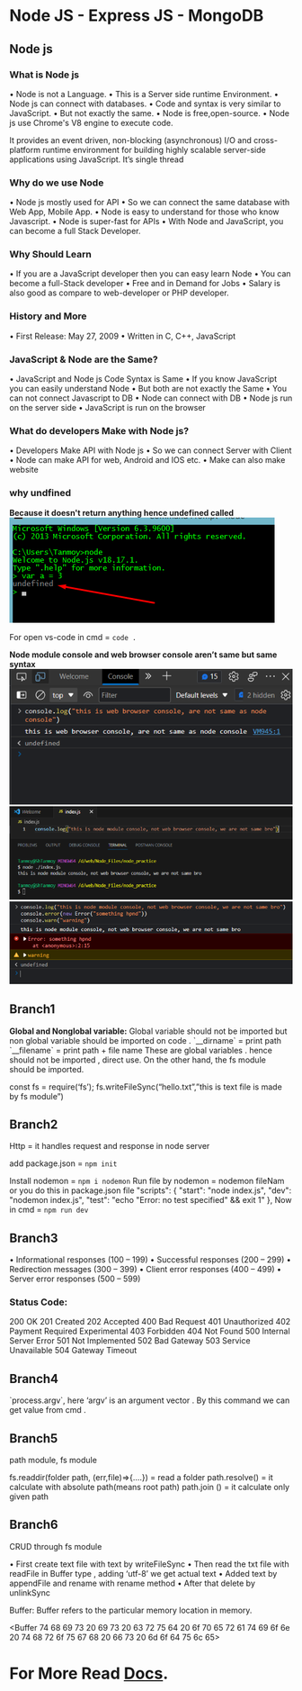 # Node JS - Express JS - MongoDB

## Node js

### What is Node js
• Node is not a Language.
• This is a Server side runtime Environment.
• Node js can connect with databases.
• Code and syntax is very similar to JavaScript.
• But not exactly the same.
• Node is free,open-source.
• Node js use Chrome's V8 engine to execute code.


It provides an event driven, non-blocking (asynchronous) I/O and cross-platform runtime environment for building highly scalable server-side applications using JavaScript.
It’s single thread

### Why do we use Node
• Node js mostly used for API
• So we can connect the same database with Web App, Mobile App.
• Node is easy to understand for those who know Javascript. 
• Node is super-fast for APIs
• With Node and JavaScript, you can become a full Stack Developer.

### Why Should Learn
• If you are a JavaScript developer then you can easy learn Node
• You can become a full-Stack developer
• Free and in Demand for Jobs
• Salary is also good as compare to web-developer or PHP developer.

### History and More
• First Release: May 27, 2009 
• Written in C, C++, JavaScript

### JavaScript & Node are the Same?
• JavaScript and Node js Code Syntax is Same 
• If you know JavaScript you can easily understand Node
• But both are not exactly the Same
• You can not connect Javascript to DB
• Node can connect with DB
• Node js run on the server side
• JavaScript is run on the browser

### What do developers Make with Node js?
• Developers Make API with Node js 
• So we can connect Server with Client
• Node can make API for web, Android and IOS etc.
• Make can also make website

### why undfined
**Because it doesn't return anything hence undefined called**
<img src="./upload/Screenshot_10.png"/>


For open vs-code in cmd = `code .`

**Node module console and web browser console aren’t same but same syntax**
<img src="./upload/Screenshot_11.png"/>
<img src="./upload/Screenshot_12.png"/>
<img src="./upload/Screenshot_13.png"/>


<h2>Branch1</h2>
<b>Global and Nonglobal variable:</b> Global variable should not be imported but non global variable should be imported on code .
`__dirname` = print path
`__filename` = print path + file name 
These are global variables . hence should not be imported , direct use. 
On the other hand, the fs module should be imported.

const fs = require(‘fs’);
fs.writeFileSync(“hello.txt”,”this is text file is made by fs module”)


<h2>Branch2</h2>
Http = it handles request and response in node server

add package.json = `npm init`

Install nodemon = `npm i nodemon`
Run file by nodemon = nodemon fileNam or you do this in package.json file
    "scripts": {
        "start": "node index.js",
        "dev": "nodemon index.js",
        "test": "echo \"Error: no test specified\" && exit 1"
    },
Now in cmd = `npm run dev`

<h2>Branch3</h2>
• Informational responses (100 – 199)
• Successful responses (200 – 299)
• Redirection messages (300 – 399)
• Client error responses (400 – 499)
• Server error responses (500 – 599)

### Status Code:
200 OK
201 Created
202 Accepted
400 Bad Request
401 Unauthorized
402 Payment Required Experimental
403 Forbidden
404 Not Found
500 Internal Server Error
501 Not Implemented
502 Bad Gateway
503 Service Unavailable
504 Gateway Timeout

<h2>Branch4</h2>
`process.argv`, here ‘argv’ is an argument vector . By this command we can get value from cmd . 


<h2>Branch5</h2>
path module, fs module

fs.readdir(folder path, (err,file)=>{....}) = read a folder
path.resolve() = it calculate with absolute path(means root path)
path.join () = it calculate only given path

<h2>Branch6</h2>
CRUD through fs module

• First create text file with text by writeFileSync
• Then read the txt file with readFile in  Buffer type , adding ‘utf-8’ we get actual text
• Added text by appendFile and rename with rename method
• After that delete by unlinkSync

Buffer: Buffer refers to the particular memory location in memory. 

<Buffer 74 68 69 73 20 69 73 20 63 72 75 64 20 6f 70 65 72 61 74 69 6f 6e 20 74 68 72 6f 75 67 68 20 66 73 20 6d 6f 64 75 6c 65>

# For More Read [Docs](https://docs.google.com/document/d/1LkRk34M508ga1KxNey4L5O3v_sYOO8T7x3jbiTG_naU/edit?usp=sharing).






